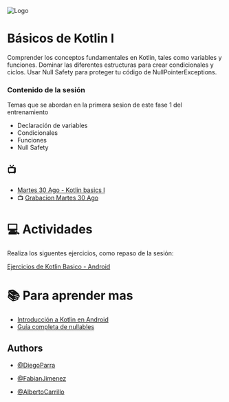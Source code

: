 ![Logo](https://developer.android.com/static/codelabs/basic-android-kotlin-compose-first-program/img/3bbebda874e6003b.png?hl=es-419)

# Básicos de Kotlin I

Comprender los conceptos fundamentales en Kotlin, tales como variables y funciones.
Dominar las diferentes estructuras para crear condicionales y ciclos.
Usar Null Safety para proteger tu código de NullPointerExceptions.

### Contenido de la sesión

Temas que se abordan en la primera sesion de este fase 1 del entrenamiento
- Declaración de variables
- Condicionales
- Funciones
- Null Safety

## :tv:
- [Martes 30 Ago - Kotlin basics I](https://drive.google.com/file/d/1-UXAOqdHNJYyd6G69zTV43afh0Af7nTk/view?usp=sharing)
- 📺 [Grabacion Martes 30 Ago](https://drive.google.com/file/d/1x75tj-x48AgSRSu267FwMgBNDjje6oO2/view?usp=sharing)

# :computer:  Actividades 

Realiza los siguentes ejercicios, como repaso de la sesión:

[Ejercicios de Kotlin Basico - Android](https://developer.android.com/codelabs/basic-android-kotlin-compose-kotlin-fundamentals-practice-problems#0)

# :books: Para aprender mas
- [Introducción a Kotlin en Android](https://developer.android.com/courses/pathways/android-basics-kotlin-one)
- [Guía completa de nullables](https://morioh.com/p/8e076c7162e1)

## Authors

- [@DiegoParra](https://www.github.com/diego-parra-robayo)

- [@FabianJimenez](https://www.github.com/fabian-jv)

- [@AlbertoCarrillo](https://www.github.com)



